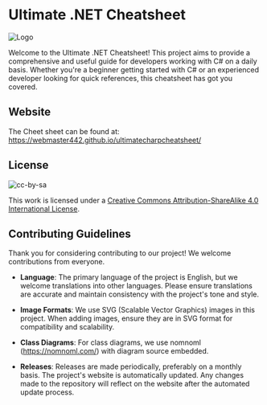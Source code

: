 # Ultimate .NET Cheatsheet

![Logo](https://raw.githubusercontent.com/webmaster442/ultimatecharpcheatsheet/main/img/header.svg)

Welcome to the Ultimate .NET Cheatsheet! This project aims to provide a comprehensive and useful guide for developers working with C# on a daily basis. Whether you're a beginner getting started with C# or an experienced developer looking for quick references, this cheatsheet has got you covered.

## Website

The Cheet sheet can be found at: https://webmaster442.github.io/ultimatecharpcheatsheet/

## License

![cc-by-sa](https://raw.githubusercontent.com/webmaster442/ultimatecharpcheatsheet/main/img/by-sa.svg)

This work is licensed under a [Creative Commons Attribution-ShareAlike 4.0 International License](https://creativecommons.org/licenses/by-sa/4.0/).

## Contributing Guidelines

Thank you for considering contributing to our project! We welcome contributions from everyone.

* **Language**: The primary language of the project is English, but we welcome translations into other languages. Please ensure translations are accurate and maintain consistency with the project's tone and style.

* **Image Formats**: We use SVG (Scalable Vector Graphics) images in this project. When adding images, ensure they are in SVG format for compatibility and scalability.

* **Class Diagrams**: For class diagrams, we use nomnoml (https://nomnoml.com/) with diagram source embedded.

* **Releases**: Releases are made periodically, preferably on a monthly basis. The project's website is automatically updated. Any changes made to the repository will reflect on the website after the automated update process.
